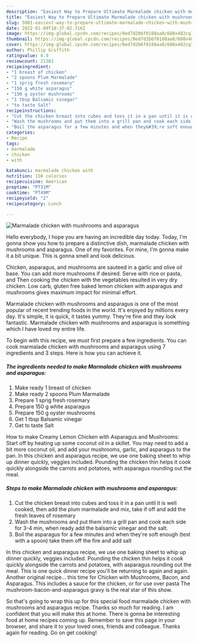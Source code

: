 ```yaml
---
description: "Easiest Way to Prepare Ultimate Marmalade chicken with mushrooms and asparagus"
title: "Easiest Way to Prepare Ultimate Marmalade chicken with mushrooms and asparagus"
slug: 5001-easiest-way-to-prepare-ultimate-marmalade-chicken-with-mushrooms-and-asparagus
date: 2022-01-09T10:37:02.316Z
image: https://img-global.cpcdn.com/recipes/0ed7d2b6f0188aa8/680x482cq70/marmalade-chicken-with-mushrooms-and-asparagus-recipe-main-photo.jpg
thumbnail: https://img-global.cpcdn.com/recipes/0ed7d2b6f0188aa8/680x482cq70/marmalade-chicken-with-mushrooms-and-asparagus-recipe-main-photo.jpg
cover: https://img-global.cpcdn.com/recipes/0ed7d2b6f0188aa8/680x482cq70/marmalade-chicken-with-mushrooms-and-asparagus-recipe-main-photo.jpg
author: Phillip Griffith
ratingvalue: 4.9
reviewcount: 21381
recipeingredient:
- "1 breast of chicken"
- "2 spoons Plum Marmalade"
- "1 sprig fresh rosemary"
- "150 g white asparagus"
- "150 g oyster mushrooms"
- "1 tbsp Balsamic vinegar"
- "to taste Salt"
recipeinstructions:
- "Cut the chicken breast into cubes and toss it in a pan until it is well cooked, then add the plum marmalade and mix, take if off and add the fresh leaves of rosemary"
- "Wash the mushrooms and put them into a grill pan and cook each side for 3-4 min, when ready add the balsamic vinegar and the salt."
- "Boil the asparagus for a few minutes and when they&#39;re soft enough (test with a spoon) take them off the fire and add salt"
categories:
- Recipe
tags:
- marmalade
- chicken
- with

katakunci: marmalade chicken with 
nutrition: 150 calories
recipecuisine: American
preptime: "PT31M"
cooktime: "PT49M"
recipeyield: "2"
recipecategory: Lunch

---
```



![Marmalade chicken with mushrooms and asparagus](https://img-global.cpcdn.com/recipes/0ed7d2b6f0188aa8/680x482cq70/marmalade-chicken-with-mushrooms-and-asparagus-recipe-main-photo.jpg)

Hello everybody, I hope you are having an incredible day today. Today, I'm gonna show you how to prepare a distinctive dish, marmalade chicken with mushrooms and asparagus. One of my favorites. For mine, I'm gonna make it a bit unique. This is gonna smell and look delicious.

Chicken, asparagus, and mushrooms are sauteed in a garlic and olive oil base. You can add more mushrooms if desired. Serve with rice or pasta, and Then cooking the chicken with the vegetables resulted in very dry chicken. Low carb, gluten free baked lemon chicken with asparagus and mushrooms gives maximum impact for minimal effort.

Marmalade chicken with mushrooms and asparagus is one of the most popular of recent trending foods in the world. It's enjoyed by millions every day. It's simple, it is quick, it tastes yummy. They're fine and they look fantastic. Marmalade chicken with mushrooms and asparagus is something which I have loved my entire life.


To begin with this recipe, we must first prepare a few ingredients. You can cook marmalade chicken with mushrooms and asparagus using 7 ingredients and 3 steps. Here is how you can achieve it.

<!--inarticleads1-->

##### The ingredients needed to make Marmalade chicken with mushrooms and asparagus:

1. Make ready 1 breast of chicken
1. Make ready 2 spoons Plum Marmalade
1. Prepare 1 sprig fresh rosemary
1. Prepare 150 g white asparagus
1. Prepare 150 g oyster mushrooms
1. Get 1 tbsp Balsamic vinegar
1. Get to taste Salt


How to make Creamy Lemon Chicken with Asparagus and Mushrooms: Start off by heating up some coconut oil in a skillet. You may need to add a bit more coconut oil, and add your mushrooms, garlic, and asparagus to the pan. In this chicken and asparagus recipe, we use one baking sheet to whip up dinner quickly, veggies included. Pounding the chicken thin helps it cook quickly alongside the carrots and potatoes, with asparagus rounding out the meal. 

<!--inarticleads2-->

##### Steps to make Marmalade chicken with mushrooms and asparagus:

1. Cut the chicken breast into cubes and toss it in a pan until it is well cooked, then add the plum marmalade and mix, take if off and add the fresh leaves of rosemary
1. Wash the mushrooms and put them into a grill pan and cook each side for 3-4 min, when ready add the balsamic vinegar and the salt.
1. Boil the asparagus for a few minutes and when they&#39;re soft enough (test with a spoon) take them off the fire and add salt


In this chicken and asparagus recipe, we use one baking sheet to whip up dinner quickly, veggies included. Pounding the chicken thin helps it cook quickly alongside the carrots and potatoes, with asparagus rounding out the meal. This is one quick dinner recipe you&#39;ll be returning to again and again. Another original recipe… this time for Chicken with Mushrooms, Bacon, and Asparagus. This includes a sauce for the chicken, or for use over pasta The mushroom-bacon-and-asparagus gravy is the real star of this show. 

So that's going to wrap this up for this special food marmalade chicken with mushrooms and asparagus recipe. Thanks so much for reading. I am confident that you will make this at home. There is gonna be interesting food at home recipes coming up. Remember to save this page in your browser, and share it to your loved ones, friends and colleague. Thanks again for reading. Go on get cooking!
